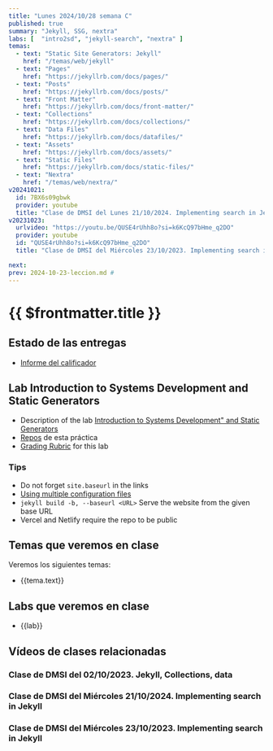 ```yaml
---
title: "Lunes 2024/10/28 semana C"
published: true
summary: "Jekyll, SSG, nextra"
labs: [  "intro2sd", "jekyll-search", "nextra" ]
temas: 
  - text: "Static Site Generators: Jekyll"
    href: "/temas/web/jekyll"
  - text: "Pages"
    href: "https://jekyllrb.com/docs/pages/"
  - text: "Posts"
    href: "https://jekyllrb.com/docs/posts/"
  - text: "Front Matter"
    href: "https://jekyllrb.com/docs/front-matter/"
  - text: "Collections"
    href: "https://jekyllrb.com/docs/collections/"
  - text: "Data Files"
    href: "https://jekyllrb.com/docs/datafiles/"
  - text: "Assets"
    href: "https://jekyllrb.com/docs/assets/"
  - text: "Static Files"
    href: "https://jekyllrb.com/docs/static-files/"
  - text: "Nextra"
    href: "/temas/web/nextra/"
v20241021: 
  id: 7BX6s09gbwk
  provider: youtube
  title: "Clase de DMSI del Lunes 21/10/2024. Implementing search in Jekyll"
v20231023:
  urlvideo: "https://youtu.be/QUSE4rUhh8o?si=k6KcQ97bHme_q2DO"
  provider: youtube
  id: "QUSE4rUhh8o?si=k6KcQ97bHme_q2DO"
  title: "Clase de DMSI del Miércoles 23/10/2023. Implementing search in Jekyll"

next: 
prev: 2024-10-23-leccion.md # 
---
```


# {{ $frontmatter.title }}

## Estado de las entregas

* [Informe del calificador](https://campusdoctoradoyposgrado2425.ull.es/grade/report/grader/index.php?id=2425110680)

## Lab Introduction to Systems Development and Static Generators

* Description of the lab [Introduction to Systems Development" and Static Generators](/practicas/intro2sd.html)
* [Repos](https://github.com/orgs/ULL-MII-SYTWS-2425/repositories?q=intro2sd) de esta práctica
* [Grading Rubric](/practicas/intro2sd.html#rubrica) for this lab

### Tips

- Do not forget `site.baseurl`  in the links
- [Using multiple configuration files](/temas/web/jekyll.html#working-in-different-environments)
- `jekyll build -b, --baseurl <URL>`  Serve the website from the given base URL
- Vercel and Netlify require the repo to be public

## Temas que veremos en clase

Veremos los siguientes temas:
<ul>
    <li  v-for="(tema, index) in $frontmatter.temas" :key="index">
    <a :href="tema.href">{{tema.text}}</a>
    </li>
</ul>

## Labs que veremos en clase

<ul>
    <li  v-for="(lab, index) in $frontmatter.labs" :key="index">
    <a :href="'/practicas/'+lab">{{lab}}</a>
    </li>
</ul>

## Vídeos de clases relacionadas

### Clase de DMSI del 02/10/2023. Jekyll, Collections, data

<youtube id="4hSwKM1-UYU"></youtube>

### Clase de DMSI del Miércoles 21/10/2024. Implementing search in Jekyll

<youtube id="7BX6s09gbwk"></youtube>

### Clase de DMSI del Miércoles 23/10/2023. Implementing search in Jekyll

<youtube id="QUSE4rUhh8o?si=k6KcQ97bHme_q2DO"></youtube>
